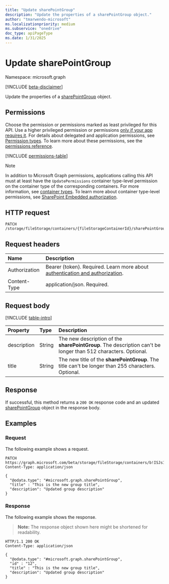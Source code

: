 ```yaml
---
title: "Update sharePointGroup"
description: "Update the properties of a sharePointGroup object."
author: "tmarwendo-microsoft"
ms.localizationpriority: medium
ms.subservice: "onedrive"
doc_type: apiPageType
ms.date: 1/31/2025
---
```


# Update sharePointGroup

Namespace: microsoft.graph

[!INCLUDE [beta-disclaimer](../../includes/beta-disclaimer.md)]

Update the properties of a [sharePointGroup](../resources/sharepointgroup.md) object.

## Permissions

Choose the permission or permissions marked as least privileged for this API. Use a higher privileged permission or permissions [only if your app requires it](/graph/permissions-overview#best-practices-for-using-microsoft-graph-permissions). For details about delegated and application permissions, see [Permission types](/graph/permissions-overview#permission-types). To learn more about these permissions, see the [permissions reference](/graph/permissions-reference).

<!-- {
  "blockType": "permissions",
  "name": "sharepointgroup-update-permissions"
}
-->
[!INCLUDE [permissions-table](../includes/permissions/sharepointgroup-update-permissions.md)]

> [!NOTE]
> In addition to Microsoft Graph permissions, applications calling this API must at least have the `UpdatePermissions` container type-level permission on the container type of the corresponding containers. For more information, see [container types](/sharepoint/dev/embedded/concepts/app-concepts/containertypes). To learn more about container type-level permissions, see [SharePoint Embedded authorization](/sharepoint/dev/embedded/concepts/app-concepts/auth#authorization).

## HTTP request

<!-- {
  "blockType": "ignored"
}
-->
``` http
PATCH /storage/fileStorage/containers/{fileStorageContainerId}/sharePointGroups/{sharePointGroupId}
```

## Request headers

|Name|Description|
|:---|:---|
|Authorization|Bearer {token}. Required. Learn more about [authentication and authorization](/graph/auth/auth-concepts).|
|Content-Type|application/json. Required.|

## Request body

[!INCLUDE [table-intro](../../includes/update-property-table-intro.md)]

|Property|Type|Description|
|:---|:---|:---|
|description|String|The new description of the **sharePointGroup**. The description can't be longer than 512 characters. Optional.|
|title|String|The new title of the **sharePointGroup**. The title can't be longer than 255 characters. Optional.|

## Response

If successful, this method returns a `200 OK` response code and an updated [sharePointGroup](../resources/sharepointgroup.md) object in the response body.

## Examples

### Request

The following example shows a request.

<!-- {
  "blockType": "request",
  "name": "update_sharePointGroup",
  "@odata.type": "microsoft.graph.sharePointGroup"
} -->
``` http
PATCH https://graph.microsoft.com/beta/storage/fileStorage/containers/b!ISJs1WRro0y0EWgkUYcktDa0mE8zSlFEqFzqRn70Zwp1CEtDEBZgQICPkRbil_5Z/sharePointGroups/12
Content-Type: application/json

{
  "@odata.type": "#microsoft.graph.sharePointGroup",
  "title" : "This is the new group title",
  "description": "Updated group description"
}
```

### Response

The following example shows the response.

>**Note:** The response object shown here might be shortened for readability.
<!-- {
  "blockType": "response",
  "truncated": true,
  "@odata.type": "microsoft.graph.sharePointGroup"
} -->
``` http
HTTP/1.1 200 OK
Content-Type: application/json

{
  "@odata.type": "#microsoft.graph.sharePointGroup",
  "id" : "12",
  "title" : "This is the new group title",
  "description": "Updated group description"
}
```